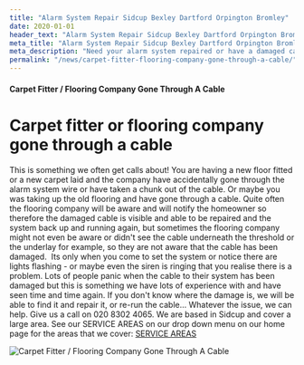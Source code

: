 ```yaml
---
title: "Alarm System Repair Sidcup Bexley Dartford Orpington Bromley"
date: 2020-01-01
header_text: "Alarm System Repair Sidcup Bexley Dartford Orpington Bromley"
meta_title: "Alarm System Repair Sidcup Bexley Dartford Orpington Bromley"
meta_description: "Need your alarm system repaired or have a damaged cable, give us a call. Orpington, Bromley, Bexley, Greenwich, Sevenoaks, Gravesend, Sevenoaks, Kent London"
permalink: "/news/carpet-fitter-flooring-company-gone-through-a-cable/"
---
```


#### Carpet Fitter / Flooring Company Gone Through A Cable

# Carpet fitter or flooring company gone through a cable 

This is something we often get calls about! You are having a new floor fitted or a new carpet laid and the company have accidentally gone through the alarm system wire or have taken a chunk out of the cable. Or maybe you was taking up the old flooring and have gone through a cable. Quite often the flooring company will be aware and will notify the homeowner so therefore the damaged cable is visible and able to be repaired and the system back up and running again, but sometimes the flooring company might not even be aware or didn\'t see the cable underneath the threshold or the underlay for example, so they are not aware that the cable has been damaged.  Its only when you come to set the system or notice there are lights flashing - or maybe even the siren is ringing that you realise there is a problem. Lots of people panic when the cable to their system has been damaged but this is something we have lots of experience with and have seen time and time again. If you don\'t know where the damage is, we will be able to find it and repair it, or re-run the cable\... Whatever the issue, we can help. Give us a call on 020 8302 4065. We are based in Sidcup and cover a large area. See our SERVICE AREAS on our drop down menu on our home page for the areas that we cover: [SERVICE AREAS](/pages/thamesmead.php)

![Carpet Fitter / Flooring Company Gone Through A Cable](https://res.cloudinary.com/kbs/image/upload/jt7pseg7uwdcwuqtguhs.webp)